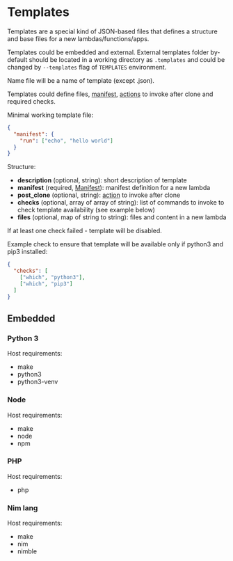 # Templates

Templates are a special kind of JSON-based files that defines a structure and base files
for a new lambdas/functions/apps.

Templates could be embedded and external. External templates folder by-default should be located in a
working directory as `.templates` and could be changed by `--templates` flag of `TEMPLATES` environment.

Name file will be a name of template (except .json).

Templates could define files, [manifest](manifest), [actions](actions) to invoke after clone and required checks.

Minimal working template file:

```json
{
  "manifest": {
    "run": ["echo", "hello world"]
  }
}
```

Structure:

* **description** (optional, string): short description of template
* **manifest** (required, [Manifest](manifest.md)): manifest definition for a new lambda
* **post_clone** (optional, string): [action](actions.md) to invoke after clone
* **checks** (optional, array of array of string): list of commands to invoke to check template availability (see example below)
* **files** (optional, map of string to string): files and content in a new lambda


If at least one check failed - template will be disabled.

Example check to ensure that template will be available only if python3 and pip3 installed:

```json
{
  "checks": [
    ["which", "python3"],
    ["which", "pip3"]
  ]
}
```

## Embedded

### Python 3

Host requirements:

* make
* python3
* python3-venv

### Node

Host requirements:

* make
* node
* npm

### PHP

Host requirements:

* php

### Nim lang

Host requirements:

* make
* nim
* nimble
